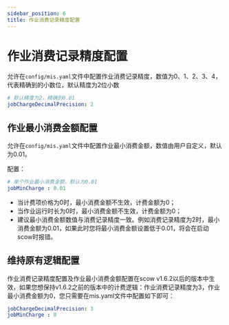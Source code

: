 ```yaml
---
sidebar_position: 6
title: 作业消费记录精度配置
---
```


# 作业消费记录精度配置

允许在`config/mis.yaml`文件中配置作业消费记录精度，数值为0、1、2、3、4，代表精确到的小数位，默认精度为2位小数

```yaml title="config/mis.yaml"
# 默认精度为2，精确到0.01
jobChargeDecimalPrecision: 2
```


## 作业最小消费金额配置

允许在`config/mis.yaml`文件中配置作业最小消费金额，数值由用户自定义，默认为0.01。

配置：

```yaml title="config/mis.yaml"
# 单个作业最小消费金额，默认为0.01
jobMinCharge : 0.01
```

- 当计费项价格为0时，最小消费金额不生效，计费金额为0；
- 当作业运行时长为0时，最小消费金额不生效，计费金额为0；
- 建议最小消费金额数值与消费记录精度一致。例如消费记录精度为2时，最小消费金额为0.01，如果此时您将最小消费金额设置低于0.01，将会在启动scow时报错。

## 维持原有逻辑配置

作业消费记录精度配置及作业最小消费金额配置在scow v1.6.2以后的版本中生效，如果您想保持v1.6.2之前的版本中的计费逻辑：作业消费记录精度为3，作业最小消费金额为0，您只需要在mis.yaml文件中配置如下即可：

```yaml title="config/mis.yaml"
jobChargeDecimalPrecision: 3
jobMinCharge : 0
```